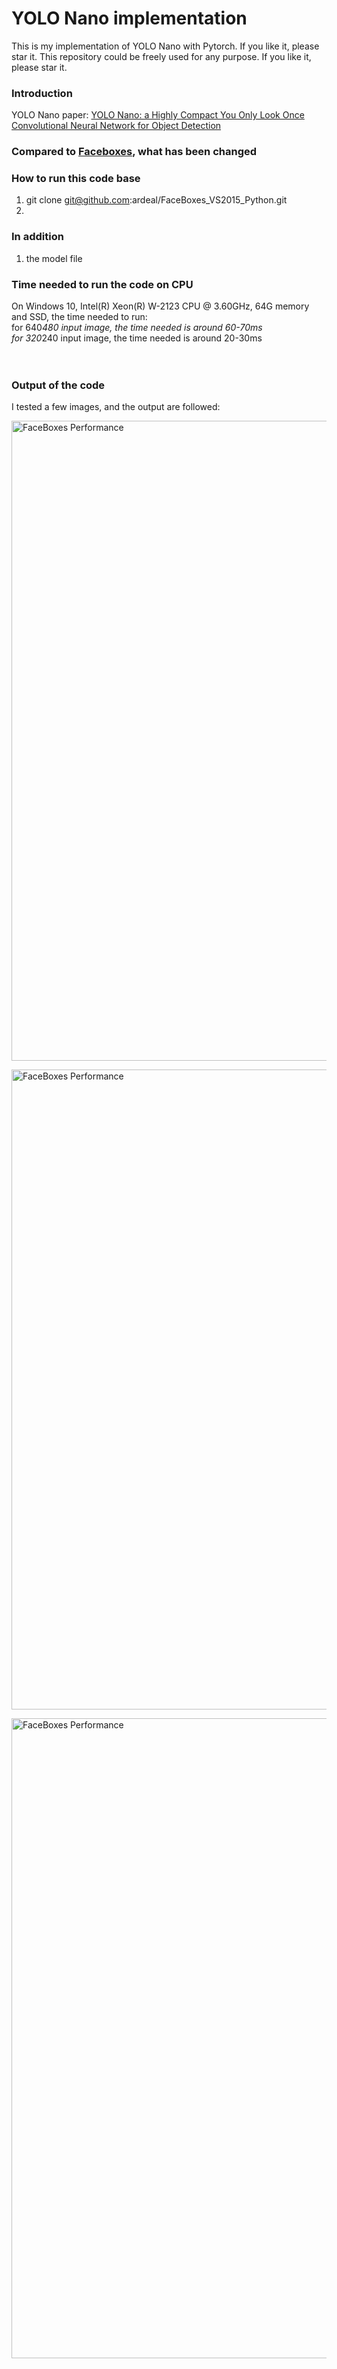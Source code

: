 # YOLO Nano implementation
This is my implementation of YOLO Nano with Pytorch. If you like it, please star it.
This repository could be freely used for any purpose. If you like it, please star it.


### Introduction
YOLO Nano paper:
[YOLO Nano: a Highly Compact You Only Look Once Convolutional Neural Network for Object Detection](https://arxiv.org/abs/1910.01271)




### Compared to [Faceboxes](https://g), what has been changed 


### How to run this code base
1) git clone  git@github.com:ardeal/FaceBoxes_VS2015_Python.git
2) 






### In addition
1) the model file 




### Time needed to run the code on CPU
On Windows 10, Intel(R) Xeon(R) W-2123 CPU @ 3.60GHz, 64G memory and SSD, the time needed to run:
<br>
for 640*480 input image, the time needed is around 60-70ms
<br>
for 320*240 input image, the time needed is around 20-30ms
<br>
<br>
<br>
### Output of the code
I tested a few images, and the output are followed:

<p align="left">
<img src="https://g_178.jpg" alt="FaceBoxes Performance" width="1024px">
</p>


<p align="left">
<img src="https://g1.jpg" alt="FaceBoxes Performance" width="1024px">
</p>



<p align="left">
<img src="https://1.jpg" alt="FaceBoxes Performance" width="1024px">
</p>

